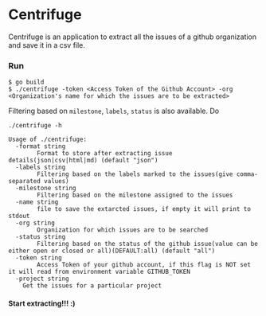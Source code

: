 # Centrifuge

Centrifuge is an application to extract all the issues of a github organization and save it in a csv file.

### Run

```
$ go build
$ ./centrifuge -token <Access Token of the Github Account> -org <Organization's name for which the issues are to be extracted>
```

Filtering based on ```milestone```, ```labels```, ```status``` is also available. Do

```
./centrifuge -h

Usage of ./centrifuge:
  -format string
    	Format to store after extracting issue details(json|csv|html|md) (default "json")
  -labels string
    	Filtering based on the labels marked to the issues(give comma-separated values)
  -milestone string
    	Filtering based on the milestone assigned to the issues
  -name string
    	file to save the extarcted issues, if empty it will print to stdout
  -org string
    	Organization for which issues are to be searched
  -status string
    	Filtering based on the status of the github issue(value can be either open or closed or all)(DEFAULT:all) (default "all")
  -token string
    	Access Token of your github account, if this flag is NOT set it will read from environment variable GITHUB_TOKEN
  -project string
  	Get the issues for a particular project  
```

#### Start extracting!!! :)
